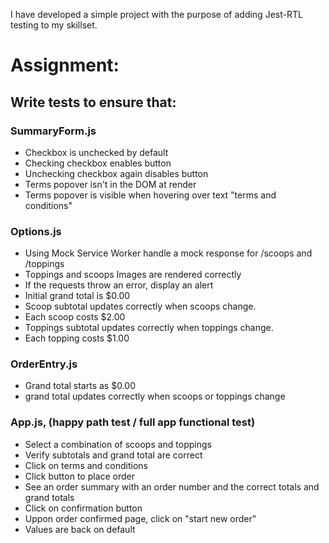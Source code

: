 I have developed a simple project with the purpose of adding Jest-RTL testing to my skillset.

# Assignment:

## Write tests to ensure that:

### SummaryForm.js

- Checkbox is unchecked by default
- Checking checkbox enables button
- Unchecking checkbox again disables button
- Terms popover isn't in the DOM at render
- Terms popover is visible when hovering over text "terms and conditions"

### Options.js

- Using Mock Service Worker handle a mock response for /scoops and /toppings
- Toppings and scoops Images are rendered correctly
- If the requests throw an error, display an alert
- Initial grand total is $0.00
- Scoop subtotal updates correctly when scoops change.
- Each scoop costs $2.00
- Toppings subtotal updates correctly when toppings change.
- Each topping costs $1.00

### OrderEntry.js

- Grand total starts as $0.00
- grand total updates correctly when scoops or toppings change

### App.js, (happy path test / full app functional test)

- Select a combination of scoops and toppings
- Verify subtotals and grand total are correct
- Click on terms and conditions
- Click button to place order
- See an order summary with an order number and the correct totals and grand totals
- Click on confirmation button
- Uppon order confirmed page, click on "start new order"
- Values are back on default
